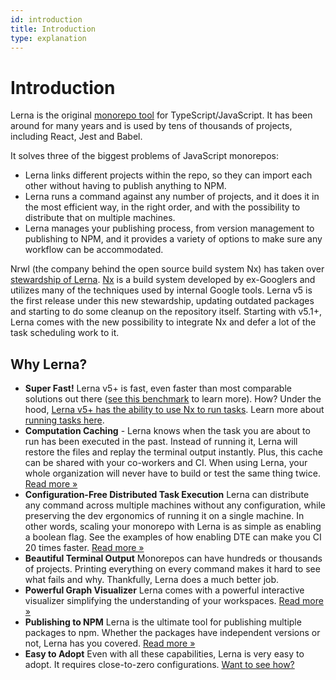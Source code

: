 ```yaml
---
id: introduction
title: Introduction
type: explanation
---
```


# Introduction

Lerna is the original [monorepo tool](https://monorepo.tools) for TypeScript/JavaScript. It has been around for many years and is used by tens of thousands of projects, including React, Jest and Babel.

It solves three of the biggest problems of JavaScript monorepos:

- Lerna links different projects within the repo, so they can import each other without having to publish anything to NPM.
- Lerna runs a command against any number of projects, and it does it in the most efficient way, in the right order, and with the possibility to distribute that on multiple machines.
- Lerna manages your publishing process, from version management to publishing to NPM, and it provides a variety of options to make sure any workflow can be accommodated.

Nrwl (the company behind the open source build system Nx) has taken over [stewardship of Lerna](https://dev.to/nrwl/lerna-is-dead-long-live-lerna-3jal). [Nx](https://nx.dev) is a build system developed by ex-Googlers and utilizes many of the techniques used by internal Google tools. Lerna v5 is the first release under this new stewardship, updating outdated packages and starting to do some cleanup on the repository itself. Starting with v5.1+, Lerna comes with the new possibility to integrate Nx and defer a lot of the task scheduling work to it.

## Why Lerna?

- **Super Fast!** Lerna v5+ is fast, even faster than most comparable solutions out there ([see this benchmark](https://github.com/vsavkin/large-monorepo) to learn more). How? Under the hood, [Lerna v5+ has the ability to use Nx to run tasks](https://twitter.com/i/status/1529493314621145090). Learn more about [running tasks here](./features/run-tasks.md).
- **Computation Caching** - Lerna knows when the task you are about to run has been executed in the past. Instead of running it, Lerna will restore the files and replay the terminal output instantly. Plus, this cache can be shared with your co-workers and CI. When using Lerna, your whole organization will never have to build or test the same thing twice. [Read more &raquo;](./features/cache-tasks.md)
- **Configuration-Free Distributed Task Execution** Lerna can distribute any command across multiple machines without any configuration, while preserving the dev ergonomics of running it on a single machine. In other words, scaling your monorepo with Lerna is as simple as enabling a boolean flag. See the examples of how enabling DTE can make you CI 20 times faster. [Read more &raquo;](./features/distribute-tasks.md)
- **Beautiful Terminal Output** Monorepos can have hundreds or thousands of projects. Printing everything on every command makes it hard to see what fails and why. Thankfully, Lerna does a much better job.
- **Powerful Graph Visualizer** Lerna comes with a powerful interactive visualizer simplifying the understanding of your workspaces. [Read more &raquo;](/docs/getting-started#visualizing-workspace)
- **Publishing to NPM** Lerna is the ultimate tool for publishing multiple packages to npm. Whether the packages have independent versions or not, Lerna has you covered. [Read more &raquo;](./features/version-and-publish.md)
- **Easy to Adopt** Even with all these capabilities, Lerna is very easy to adopt. It requires close-to-zero configurations. [Want to see how?](/docs/getting-started)
